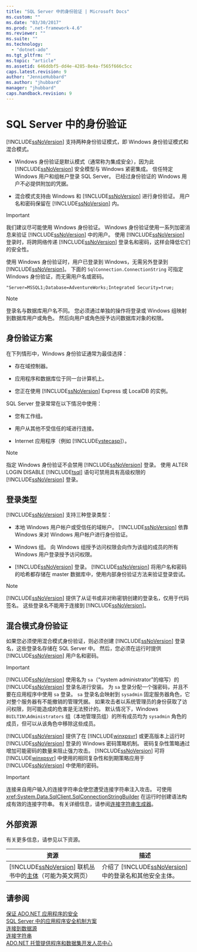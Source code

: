 ```yaml
---
title: "SQL Server 中的身份验证 | Microsoft Docs"
ms.custom: ""
ms.date: "03/30/2017"
ms.prod: ".net-framework-4.6"
ms.reviewer: ""
ms.suite: ""
ms.technology: 
  - "dotnet-ado"
ms.tgt_pltfrm: ""
ms.topic: "article"
ms.assetid: 646ddbf5-dd4e-4285-8e4a-f565f666c5cc
caps.latest.revision: 9
author: "JennieHubbard"
ms.author: "jhubbard"
manager: "jhubbard"
caps.handback.revision: 9
---
```

# SQL Server 中的身份验证
[!INCLUDE[ssNoVersion](../../../../../includes/ssnoversion-md.md)] 支持两种身份验证模式，即 Windows 身份验证模式和混合模式。  
  
-   Windows 身份验证是默认模式（通常称为集成安全），因为此 [!INCLUDE[ssNoVersion](../../../../../includes/ssnoversion-md.md)] 安全模型与 Windows 紧密集成。  信任特定 Windows 用户和组帐户登录 SQL Server。  已经过身份验证的 Windows 用户不必提供附加的凭据。  
  
-   混合模式支持由 Windows 和 [!INCLUDE[ssNoVersion](../../../../../includes/ssnoversion-md.md)] 进行身份验证。  用户名和密码保留在 [!INCLUDE[ssNoVersion](../../../../../includes/ssnoversion-md.md)] 内。  
  
> [!IMPORTANT]
>  我们建议尽可能使用 Windows 身份验证。  Windows 身份验证使用一系列加密消息来验证 [!INCLUDE[ssNoVersion](../../../../../includes/ssnoversion-md.md)] 中的用户。  使用 [!INCLUDE[ssNoVersion](../../../../../includes/ssnoversion-md.md)] 登录时，将跨网络传递 [!INCLUDE[ssNoVersion](../../../../../includes/ssnoversion-md.md)] 登录名和密码，这样会降低它们的安全性。  
  
 使用 Windows 身份验证时，用户已登录到 Windows，无需另外登录到 [!INCLUDE[ssNoVersion](../../../../../includes/ssnoversion-md.md)]。  下面的 `SqlConnection.ConnectionString` 可指定 Windows 身份验证，而无需用户名或密码。  
  
```  
"Server=MSSQL1;Database=AdventureWorks;Integrated Security=true;  
```  
  
> [!NOTE]
>  登录名与数据库用户名不同。  您必须通过单独的操作将登录或 Windows 组映射到数据库用户或角色。  然后向用户或角色授予访问数据库对象的权限。  
  
## 身份验证方案  
 在下列情形中，Windows 身份验证通常为最佳选择：  
  
-   存在域控制器。  
  
-   应用程序和数据库位于同一台计算机上。  
  
-   您正在使用 [!INCLUDE[ssNoVersion](../../../../../includes/ssnoversion-md.md)] Express 或 LocalDB 的实例。  
  
 SQL Server 登录常常在以下情况中使用：  
  
-   您有工作组。  
  
-   用户从其他不受信任的域进行连接。  
  
-   Internet 应用程序（例如 [!INCLUDE[vstecasp](../../../../../includes/vstecasp-md.md)]）。  
  
> [!NOTE]
>  指定 Windows 身份验证不会禁用 [!INCLUDE[ssNoVersion](../../../../../includes/ssnoversion-md.md)] 登录。  使用 ALTER LOGIN DISABLE [!INCLUDE[tsql](../../../../../includes/tsql-md.md)] 语句可禁用具有高级权限的 [!INCLUDE[ssNoVersion](../../../../../includes/ssnoversion-md.md)] 登录。  
  
## 登录类型  
 [!INCLUDE[ssNoVersion](../../../../../includes/ssnoversion-md.md)] 支持三种登录类型：  
  
-   本地 Windows 用户帐户或受信任的域帐户。  [!INCLUDE[ssNoVersion](../../../../../includes/ssnoversion-md.md)] 依靠 Windows 来对 Windows 用户帐户进行身份验证。  
  
-   Windows 组。  向 Windows 组授予访问权限会向作为该组的成员的所有 Windows 用户登录授予访问权限。  
  
-   [!INCLUDE[ssNoVersion](../../../../../includes/ssnoversion-md.md)] 登录。  [!INCLUDE[ssNoVersion](../../../../../includes/ssnoversion-md.md)] 将用户名和密码的哈希都存储在 master 数据库中，使用内部身份验证方法来验证登录尝试。  
  
> [!NOTE]
>  [!INCLUDE[ssNoVersion](../../../../../includes/ssnoversion-md.md)] 提供了从证书或非对称密钥创建的登录名，仅用于代码签名。  这些登录名不能用于连接到 [!INCLUDE[ssNoVersion](../../../../../includes/ssnoversion-md.md)]。  
  
## 混合模式身份验证  
 如果您必须使用混合模式身份验证，则必须创建 [!INCLUDE[ssNoVersion](../../../../../includes/ssnoversion-md.md)] 登录名，这些登录名存储在 SQL Server 中。  然后，您必须在运行时提供 [!INCLUDE[ssNoVersion](../../../../../includes/ssnoversion-md.md)] 用户名和密码。  
  
> [!IMPORTANT]
>  [!INCLUDE[ssNoVersion](../../../../../includes/ssnoversion-md.md)] 使用名为 `sa`（“system administrator”的缩写）的 [!INCLUDE[ssNoVersion](../../../../../includes/ssnoversion-md.md)] 登录名进行安装。  为 `sa` 登录分配一个强密码，并且不要在应用程序中使用 `sa` 登录。  `sa` 登录名会映射到 `sysadmin` 固定服务器角色，它对整个服务器有不能撤销的管理凭据。  如果攻击者以系统管理员的身份获取了访问权限，则可能造成的危害是无法预计的。  默认情况下，Windows `BUILTIN\Administrators` 组（本地管理员组）的所有成员均为 `sysadmin` 角色的成员，但可以从该角色中移除这些成员。  
  
 [!INCLUDE[ssNoVersion](../../../../../includes/ssnoversion-md.md)] 提供了在 [!INCLUDE[winxpsvr](../../../../../includes/winxpsvr-md.md)] 或更高版本上运行时 [!INCLUDE[ssNoVersion](../../../../../includes/ssnoversion-md.md)] 登录的 Windows 密码策略机制。  密码复杂性策略通过增加可能密码的数量来阻止强力攻击。  [!INCLUDE[ssNoVersion](../../../../../includes/ssnoversion-md.md)] 可将 [!INCLUDE[winxpsvr](../../../../../includes/winxpsvr-md.md)] 中使用的相同复杂性和到期策略应用于 [!INCLUDE[ssNoVersion](../../../../../includes/ssnoversion-md.md)] 中使用的密码。  
  
> [!IMPORTANT]
>  连接来自用户输入的连接字符串会使您遭受连接字符串注入攻击。  可使用 <xref:System.Data.SqlClient.SqlConnectionStringBuilder> 在运行时创建语法构成有效的连接字符串。  有关详细信息，请参阅[连接字符串生成器](../../../../../docs/framework/data/adonet/connection-string-builders.md)。  
  
## 外部资源  
 有关更多信息，请参见以下资源。  
  
|资源|描述|  
|--------|--------|  
|[!INCLUDE[ssNoVersion](../../../../../includes/ssnoversion-md.md)] 联机丛书中的[主体](http://msdn.microsoft.com/library/bb543165.aspx)（可能为英文网页）|介绍了 [!INCLUDE[ssNoVersion](../../../../../includes/ssnoversion-md.md)] 中的登录名和其他安全主体。|  
  
## 请参阅  
 [保证 ADO.NET 应用程序的安全](../../../../../docs/framework/data/adonet/securing-ado-net-applications.md)   
 [SQL Server 中的应用程序安全机制方案](../../../../../docs/framework/data/adonet/sql/application-security-scenarios-in-sql-server.md)   
 [连接到数据源](../../../../../docs/framework/data/adonet/connecting-to-a-data-source.md)   
 [连接字符串](../../../../../docs/framework/data/adonet/connection-strings.md)   
 [ADO.NET 托管提供程序和数据集开发人员中心](http://go.microsoft.com/fwlink/?LinkId=217917)